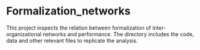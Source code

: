 # Formalization_networks
 
This project inspects the relation between formalization of inter-organizational networks and performance. The directory includes the code, data and other relevant files to replicate the analysis. 
